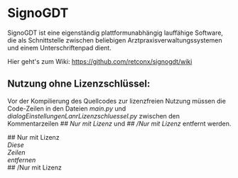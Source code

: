 # SignoGDT
SignoGDT ist eine eigenständig plattformunabhängig lauffähige Software, die als Schnittstelle zwischen beliebigen Arztpraxisverwaltungssystemen und einem Unterschriftenpad dient.

Hier geht's zum Wiki: https://github.com/retconx/signogdt/wiki

## Nutzung ohne Lizenzschlüssel:
Vor der Kompilierung des Quellcodes zur lizenzfreien Nutzung müssen die Code-Zeilen in den Dateien _main.py_ und _dialogEinstellungenLanrLizenzschluessel.py_ zwischen den Kommentarzeilen _## Nur mit Lizenz_ und _## /Nur mit Lizenz_ entfernt werden.

\#\# Nur mit Lizenz
<br />_Diese
<br />Zeilen
<br />entfernen_
<br />\#\# /Nur mit Lizenz
